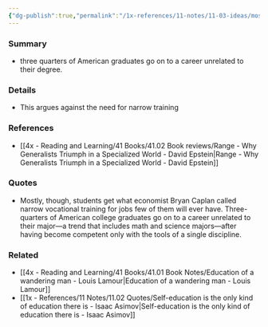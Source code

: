 ```yaml
---
{"dg-publish":true,"permalink":"/1x-references/11-notes/11-03-ideas/most-university-graduates-go-on-to-jobs-unrelated-to-their-degree/","title":"Most university graduates go on to jobs unrelated to their degree","created":"2024-01-28T22:22:09.785+03:00","updated":"2024-02-14T20:18:26.877+03:00"}
---
```



### Summary
- three quarters of American graduates go on to a career unrelated to their degree.

### Details
- This argues against the need for narrow training

### References
- [[4x - Reading and Learning/41 Books/41.02 Book reviews/Range - Why Generalists Triumph in a Specialized World - David Epstein\|Range - Why Generalists Triumph in a Specialized World - David Epstein]]

### Quotes
- Mostly, though, students get what economist Bryan Caplan called narrow vocational training for jobs few of them will ever have. Three-quarters of American college graduates go on to a career unrelated to their major—a trend that includes math and science majors—after having become competent only with the tools of a single discipline.

### Related
- [[4x - Reading and Learning/41 Books/41.01 Book Notes/Education of a wandering man - Louis Lamour\|Education of a wandering man - Louis Lamour]]
- [[1x - References/11 Notes/11.02 Quotes/Self-education is the only kind of education there is - Isaac Asimov\|Self-education is the only kind of education there is - Isaac Asimov]]
